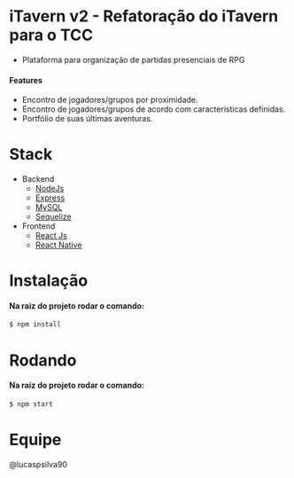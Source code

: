 # iTavern v2 - Refatoração do iTavern para o TCC
* Plataforma para organização de partidas presenciais de RPG
#### Features
* Encontro de jogadores/grupos por proximidade.
* Encontro de jogadores/grupos de acordo com características definidas.
* Portfólio de suas últimas aventuras.

# Stack
* Backend
    * [NodeJs](https://nodejs.org/en/)
    * [Express](https://expressjs.com/pt-br/)
    * [MySQL](https://dev.mysql.com/doc/refman/8.0/en/)
    * [Sequelize](https://sequelize.org/master/)
* Frontend
    * [React Js](https://pt-br.reactjs.org/)
    * [React Native](https://reactnative.dev/)

# Instalação
#### Na raiz do projeto rodar o comando:
```bash
$ npm install
```
# Rodando
#### Na raiz do projeto rodar o comando:
```bash
$ npm start
```
# Equipe
@lucaspsilva90
